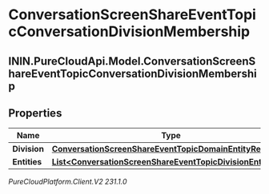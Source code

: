# ConversationScreenShareEventTopicConversationDivisionMembership

## ININ.PureCloudApi.Model.ConversationScreenShareEventTopicConversationDivisionMembership

## Properties

|Name | Type | Description | Notes|
|------------ | ------------- | ------------- | -------------|
| **Division** | [**ConversationScreenShareEventTopicDomainEntityRef**](ConversationScreenShareEventTopicDomainEntityRef) |  | [optional] |
| **Entities** | [**List&lt;ConversationScreenShareEventTopicDivisionEntityRef&gt;**](ConversationScreenShareEventTopicDivisionEntityRef) |  | [optional] |



_PureCloudPlatform.Client.V2 231.1.0_
